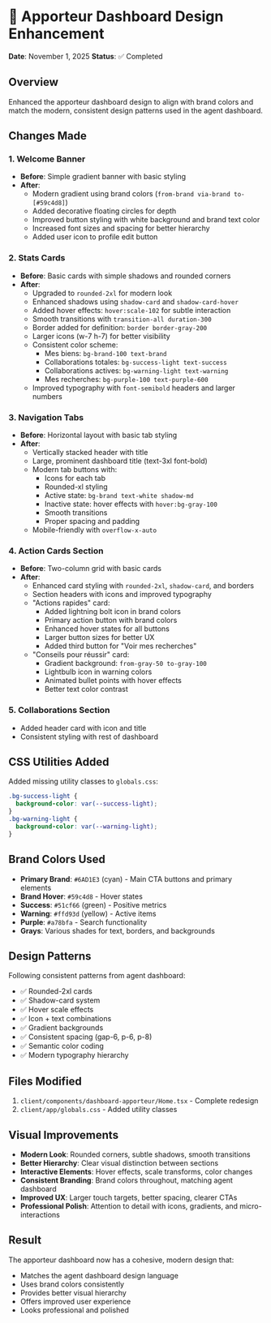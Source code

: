 # 🎨 Apporteur Dashboard Design Enhancement

**Date**: November 1, 2025
**Status**: ✅ Completed

## Overview

Enhanced the apporteur dashboard design to align with brand colors and match the modern, consistent design patterns used in the agent dashboard.

## Changes Made

### 1. Welcome Banner

- **Before**: Simple gradient banner with basic styling
- **After**:
  - Modern gradient using brand colors (`from-brand via-brand to-[#59c4d8]`)
  - Added decorative floating circles for depth
  - Improved button styling with white background and brand text color
  - Increased font sizes and spacing for better hierarchy
  - Added user icon to profile edit button

### 2. Stats Cards

- **Before**: Basic cards with simple shadows and rounded corners
- **After**:
  - Upgraded to `rounded-2xl` for modern look
  - Enhanced shadows using `shadow-card` and `shadow-card-hover`
  - Added hover effects: `hover:scale-102` for subtle interaction
  - Smooth transitions with `transition-all duration-300`
  - Border added for definition: `border border-gray-200`
  - Larger icons (w-7 h-7) for better visibility
  - Consistent color scheme:
    - Mes biens: `bg-brand-100 text-brand`
    - Collaborations totales: `bg-success-light text-success`
    - Collaborations actives: `bg-warning-light text-warning`
    - Mes recherches: `bg-purple-100 text-purple-600`
  - Improved typography with `font-semibold` headers and larger numbers

### 3. Navigation Tabs

- **Before**: Horizontal layout with basic tab styling
- **After**:
  - Vertically stacked header with title
  - Large, prominent dashboard title (text-3xl font-bold)
  - Modern tab buttons with:
    - Icons for each tab
    - Rounded-xl styling
    - Active state: `bg-brand text-white shadow-md`
    - Inactive state: hover effects with `hover:bg-gray-100`
    - Smooth transitions
    - Proper spacing and padding
  - Mobile-friendly with `overflow-x-auto`

### 4. Action Cards Section

- **Before**: Two-column grid with basic cards
- **After**:
  - Enhanced card styling with `rounded-2xl`, `shadow-card`, and borders
  - Section headers with icons and improved typography
  - "Actions rapides" card:
    - Added lightning bolt icon in brand colors
    - Primary action button with brand colors
    - Enhanced hover states for all buttons
    - Larger button sizes for better UX
    - Added third button for "Voir mes recherches"
  - "Conseils pour réussir" card:
    - Gradient background: `from-gray-50 to-gray-100`
    - Lightbulb icon in warning colors
    - Animated bullet points with hover effects
    - Better text color contrast

### 5. Collaborations Section

- Added header card with icon and title
- Consistent styling with rest of dashboard

## CSS Utilities Added

Added missing utility classes to `globals.css`:

```css
.bg-success-light {
  background-color: var(--success-light);
}
.bg-warning-light {
  background-color: var(--warning-light);
}
```

## Brand Colors Used

- **Primary Brand**: `#6AD1E3` (cyan) - Main CTA buttons and primary elements
- **Brand Hover**: `#59c4d8` - Hover states
- **Success**: `#51cf66` (green) - Positive metrics
- **Warning**: `#ffd93d` (yellow) - Active items
- **Purple**: `#a78bfa` - Search functionality
- **Grays**: Various shades for text, borders, and backgrounds

## Design Patterns

Following consistent patterns from agent dashboard:

- ✅ Rounded-2xl cards
- ✅ Shadow-card system
- ✅ Hover scale effects
- ✅ Icon + text combinations
- ✅ Gradient backgrounds
- ✅ Consistent spacing (gap-6, p-6, p-8)
- ✅ Semantic color coding
- ✅ Modern typography hierarchy

## Files Modified

1. `client/components/dashboard-apporteur/Home.tsx` - Complete redesign
2. `client/app/globals.css` - Added utility classes

## Visual Improvements

- **Modern Look**: Rounded corners, subtle shadows, smooth transitions
- **Better Hierarchy**: Clear visual distinction between sections
- **Interactive Elements**: Hover effects, scale transforms, color changes
- **Consistent Branding**: Brand colors throughout, matching agent dashboard
- **Improved UX**: Larger touch targets, better spacing, clearer CTAs
- **Professional Polish**: Attention to detail with icons, gradients, and micro-interactions

## Result

The apporteur dashboard now has a cohesive, modern design that:

- Matches the agent dashboard design language
- Uses brand colors consistently
- Provides better visual hierarchy
- Offers improved user experience
- Looks professional and polished
